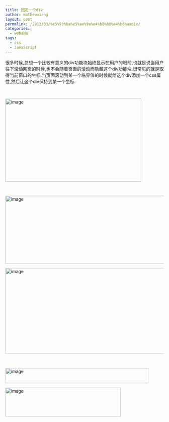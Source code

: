```yaml
---
title: 固定一个div
author: mathewxiang
layout: post
permalink: /2012/03/%e5%9b%ba%e5%ae%9a%e4%b8%80%e4%b8%aadiv/
categories:
  - web前端
tags:
  - css
  - JavaScript
---
```

很多时候,总想一个比较有意义的div功能块始终显示在用户的眼前,也就是说当用户往下滚动网页的时候,也不会随着页面的滚动而隐藏这个div功能块.很常见的就是取得当前窗口的坐标.当页面滚动到某一个临界值的时候就给这个div添加一个css属性,然后让这个div保持到某一个坐标:

 

[<img style="background-image: none; border-bottom: 0px; border-left: 0px; padding-left: 0px; padding-right: 0px; display: inline; border-top: 0px; border-right: 0px; padding-top: 0px" title="image" border="0" alt="image" src="http://www.yyxzy.org/wp-content/uploads/2012/03/image_thumb4.png" width="432" height="263" />][1]

 

[<img style="background-image: none; border-bottom: 0px; border-left: 0px; padding-left: 0px; padding-right: 0px; display: inline; border-top: 0px; border-right: 0px; padding-top: 0px" title="image" border="0" alt="image" src="http://www.yyxzy.org/wp-content/uploads/2012/03/image_thumb5.png" width="942" height="215" />][2]

[<img style="background-image: none; border-bottom: 0px; border-left: 0px; padding-left: 0px; padding-right: 0px; display: inline; border-top: 0px; border-right: 0px; padding-top: 0px" title="image" border="0" alt="image" src="http://www.yyxzy.org/wp-content/uploads/2012/03/image_thumb6.png" width="938" height="272" />][3]

 

[<img style="background-image: none; border-bottom: 0px; border-left: 0px; padding-left: 0px; padding-right: 0px; display: inline; border-top: 0px; border-right: 0px; padding-top: 0px" title="image" border="0" alt="image" src="http://www.yyxzy.org/wp-content/uploads/2012/03/image_thumb7.png" width="455" height="48" />][4]

[<img style="background-image: none; border-bottom: 0px; border-left: 0px; padding-left: 0px; padding-right: 0px; display: inline; border-top: 0px; border-right: 0px; padding-top: 0px" title="image" border="0" alt="image" src="http://www.yyxzy.org/wp-content/uploads/2012/03/image_thumb8.png" width="367" height="92" />][5]

 [1]: http://www.yyxzy.org/wp-content/uploads/2012/03/image4.png
 [2]: http://www.yyxzy.org/wp-content/uploads/2012/03/image5.png
 [3]: http://www.yyxzy.org/wp-content/uploads/2012/03/image6.png
 [4]: http://www.yyxzy.org/wp-content/uploads/2012/03/image7.png
 [5]: http://www.yyxzy.org/wp-content/uploads/2012/03/image8.png